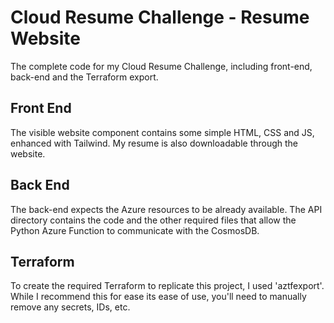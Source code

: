 # Cloud Resume Challenge - Resume Website
The complete code for my Cloud Resume Challenge, including front-end, back-end and the Terraform export.

## Front End
The visible website component contains some simple HTML, CSS and JS, enhanced with Tailwind. My resume is also downloadable through the website.

## Back End
The back-end expects the Azure resources to be already available. The API directory contains the code and the other required files that allow the Python Azure Function to communicate with the CosmosDB. 

## Terraform
To create the required Terraform to replicate this project, I used 'aztfexport'. While I recommend this for ease its ease of use, you'll need to manually remove any secrets, IDs, etc.

